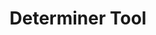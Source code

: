 ---
title: "Determiner Tool"

categories: ['']

tags: ['Determiner', 'Tool']

arabic: ['أداة تعريف']

publishers: ['هشام البطايحي']

types: "word"

slug: ""
---